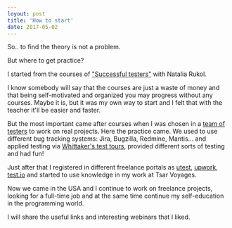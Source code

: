 ```yaml
---
loyout: post
title: 'How to start'
date: 2017-05-02
---
```


So.. to find the theory is not a problem.

But where to get practice?

I started from the courses of ["Successful testers"](http://software-testing.ru/edu/1-schedule/56-school) with Natalia Rukol.

I know somebody will say that the courses are just a waste of money and that being self-motivated and organized you may progress without any courses.
Maybe it is, but it was my own way to start and I felt that with the teacher it'll be easier and faster.

But the most important came after courses when I was chosen in a [team of testers](http://software-testing.ru/forum/index.php?/topic/32854-kak-nachat/) to work on real projects. Here the practice came.
We used to use different bug tracking systems: Jira, Bugzilla, Redmine, Mantis... and applied testing via [Whittaker's test tours](https://www.pearsonhighered.com/program/Whittaker-Exploratory-Software-Testing-Tips-Tricks-Tours-and-Techniques-to-Guide-Test-Design/PGM23159.html), provided different sorts of testing and had fun!

Just after that I registered in different freelance portals as [utest](https://www.utest.com/), [upwork](https://www.upwork.com/?vt_cmp=249489065&vt_adg=19670625305&vt_src=google&vt_kw=upwork&vt_device=c&gclid=CjwKEAjw3KDIBRCz0KvZlJ7k4TgSJABDqOK7CSK7pW7mmGe733zxASF8IglAnlJU3RRcAVDW0wFo_hoC4wDw_wcB), [test.io](https://test.io/) and started to use knowledge in my work at Tsar Voyages.

Now we came in the USA and I continue to work on freelance projects, looking for a full-time job and at the same time continue my self-education in the programming world.

I will share the useful links and interesting webinars that I liked.

